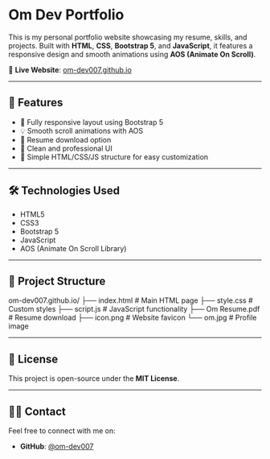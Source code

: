 # Om Dev Portfolio

This is my personal portfolio website showcasing my resume, skills, and projects. Built with **HTML**, **CSS**, **Bootstrap 5**, and **JavaScript**, it features a responsive design and smooth animations using **AOS (Animate On Scroll)**.

🔗 **Live Website**: [om-dev007.github.io](https://om-dev007.github.io)

---

## 🚀 Features

- 📱 Fully responsive layout using Bootstrap 5
- 💡 Smooth scroll animations with AOS
- 📄 Resume download option
- 🎯 Clean and professional UI
- 🧠 Simple HTML/CSS/JS structure for easy customization

---

## 🛠️ Technologies Used

- HTML5  
- CSS3  
- Bootstrap 5  
- JavaScript  
- AOS (Animate On Scroll Library)

---

## 📁 Project Structure

om-dev007.github.io/
├── index.html # Main HTML page
├── style.css # Custom styles
├── script.js # JavaScript functionality
├── Om Resume.pdf # Resume download
├── icon.png # Website favicon
└── om.jpg # Profile image


---

## 📃 License

This project is open-source under the **MIT License**.

---

## 🙋‍♂️ Contact

Feel free to connect with me on:

- **GitHub**: [@om-dev007](https://github.com/om-dev007)
